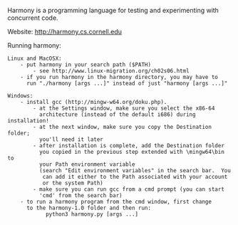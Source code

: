 Harmony is a programming language for testing and experimenting with
concurrent code.

Website: http://harmony.cs.cornell.edu

Running harmony:

    Linux and MacOSX:
        - put harmony in your search path ($PATH)
            - see http://www.linux-migration.org/ch02s06.html
        - if you run harmony in the harmony directory, you may have to
          run "./harmony [args ...]" instead of just "harmony [args ...]"

    Windows:
        - install gcc (http://mingw-w64.org/doku.php).
            - at the Settings window, make sure you select the x86-64
              architecture (instead of the default i686) during installation!
            - at the next window, make sure you copy the Destination folder;
              you'll need it later
            - after installation is complete, add the Destination folder
              you copied in the previous step extended with \mingw64\bin to
              your Path environment variable
              (search "Edit environment variables" in the search bar.  You
               can add it either to the Path associated with your account
               or the system Path)
            - make sure you can run gcc from a cmd prompt (you can start
              'cmd' from the search bar)
        - to run a harmony program from the cmd window, first change
          to the harmony-1.0 folder and then run:
                python3 harmony.py [args ...]
